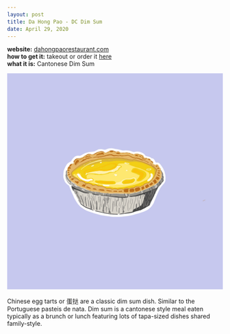 ```yaml
---
layout: post
title: Da Hong Pao - DC Dim Sum
date: April 29, 2020
---
```

<div class="message">
  <b>website:</b> <a href= "http://www.dahongpaorestaurant.com/">dahongpaorestaurant.com</a>
  <br>
  <b>how to get it:</b> takeout or order it <a href= "">here</a>
  <br>
  <b>what it is:</b> Cantonese Dim Sum
</div>

![An Egg Tart from Da Hong Pao Dimsum](public/images/Egg_Tart.jpg)

Chinese egg tarts or 蛋挞 are a classic dim sum dish. Similar to the Portuguese pasteis de nata. Dim sum is a cantonese style meal eaten typically as a brunch or lunch featuring lots of tapa-sized dishes shared family-style.
